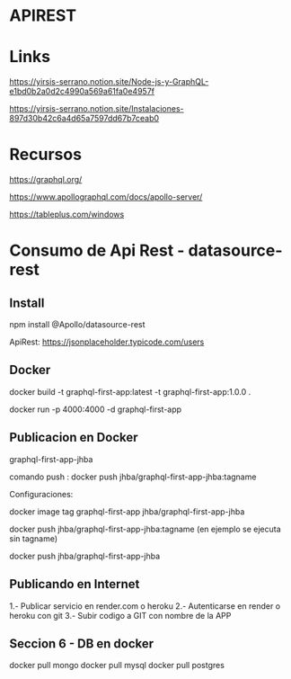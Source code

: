 # APIREST

# Links

https://yirsis-serrano.notion.site/Node-js-y-GraphQL-e1bd0b2a0d2c4990a569a61fa0e4957f

https://yirsis-serrano.notion.site/Instalaciones-897d30b42c6a4d65a7597dd67b7ceab0

# Recursos

https://graphql.org/
	
https://www.apollographql.com/docs/apollo-server/

https://tableplus.com/windows

# Consumo de Api Rest - datasource-rest

## Install

npm install @Apollo/datasource-rest

ApiRest: https://jsonplaceholder.typicode.com/users

## Docker

docker build -t graphql-first-app:latest -t graphql-first-app:1.0.0 .

docker run -p 4000:4000 -d graphql-first-app

## Publicacion en Docker

graphql-first-app-jhba

comando push : docker push jhba/graphql-first-app-jhba:tagname

Configuraciones:

docker image tag graphql-first-app jhba/graphql-first-app-jhba


docker push jhba/graphql-first-app-jhba:tagname (en ejemplo se ejecuta sin tagname)

docker push jhba/graphql-first-app-jhba

## Publicando en Internet

1.- Publicar servicio en render.com o heroku
2.- Autenticarse en render o heroku con git
3.- Subir codigo a GIT con nombre de la APP


## Seccion 6 - DB en docker

docker pull mongo
docker pull mysql
docker pull postgres



